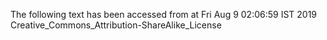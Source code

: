The following text has been accessed from at Fri Aug 9 02:06:59 IST 2019
Creative_Commons_Attribution-ShareAlike_License
